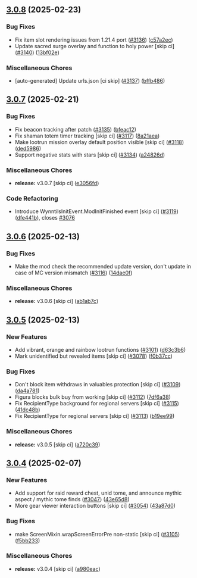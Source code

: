 ## [3.0.8](https://github.com/Wynntils/Wynntils/compare/v3.0.7...v3.0.8) (2025-02-23)


### Bug Fixes

* Fix item slot rendering issues from 1.21.4 port ([#3136](https://github.com/Wynntils/Wynntils/issues/3136)) ([c57a2ec](https://github.com/Wynntils/Wynntils/commit/c57a2ec93adfb8bdf25b5b43db3e8e54230af3ee))
* Update sacred surge overlay and function to holy power [skip ci] ([#3140](https://github.com/Wynntils/Wynntils/issues/3140)) ([13bf02e](https://github.com/Wynntils/Wynntils/commit/13bf02e2b9de45eed78d046c47a13cab41efec79))


### Miscellaneous Chores

* [auto-generated] Update urls.json [ci skip] ([#3137](https://github.com/Wynntils/Wynntils/issues/3137)) ([bffb486](https://github.com/Wynntils/Wynntils/commit/bffb48663e7edc9fb494bd2077db9191f38babcf))

## [3.0.7](https://github.com/Wynntils/Wynntils/compare/v3.0.6...v3.0.7) (2025-02-21)


### Bug Fixes

* Fix beacon tracking after patch ([#3135](https://github.com/Wynntils/Wynntils/issues/3135)) ([bfeac12](https://github.com/Wynntils/Wynntils/commit/bfeac12a512139a63c19eef5f50ea75dd5496a15))
* Fix shaman totem timer tracking [skip ci] ([#3117](https://github.com/Wynntils/Wynntils/issues/3117)) ([8a21aea](https://github.com/Wynntils/Wynntils/commit/8a21aea6dfe94f9d378a52a5c5cd0c593a98e362))
* Make lootrun mission overlay default position visible [skip ci] ([#3118](https://github.com/Wynntils/Wynntils/issues/3118)) ([ded5986](https://github.com/Wynntils/Wynntils/commit/ded59861e249e8c42102b6f44c5a40499557b8b1))
* Support negative stats with stars [skip ci] ([#3134](https://github.com/Wynntils/Wynntils/issues/3134)) ([a24826d](https://github.com/Wynntils/Wynntils/commit/a24826da6dc14aa5e079773406e01a85583c9b3f))


### Miscellaneous Chores

* **release:** v3.0.7 [skip ci] ([e3056fd](https://github.com/Wynntils/Wynntils/commit/e3056fde1ac25840aabb3cce3db0fddbfe45e32f))


### Code Refactoring

* Introduce WynntilsInitEvent.ModInitFinished event [skip ci] ([#3119](https://github.com/Wynntils/Wynntils/issues/3119)) ([dfe441b](https://github.com/Wynntils/Wynntils/commit/dfe441b2f6d59df90a7065e6d710e265084db53f)), closes [#3076](https://github.com/Wynntils/Wynntils/issues/3076)

## [3.0.6](https://github.com/Wynntils/Wynntils/compare/v3.0.5...v3.0.6) (2025-02-13)


### Bug Fixes

* Make the mod check the recommended update version, don't update in case of MC version mismatch ([#3116](https://github.com/Wynntils/Wynntils/issues/3116)) ([14dae0f](https://github.com/Wynntils/Wynntils/commit/14dae0fab610a4683232101a9d9c0f6a98bdf7c9))


### Miscellaneous Chores

* **release:** v3.0.6 [skip ci] ([ab1ab7c](https://github.com/Wynntils/Wynntils/commit/ab1ab7c29e6b083a1d4aea49a34374c428748528))

## [3.0.5](https://github.com/Wynntils/Wynntils/compare/v3.0.4...v3.0.5) (2025-02-13)


### New Features

* Add vibrant, orange and rainbow lootrun functions ([#3101](https://github.com/Wynntils/Wynntils/issues/3101)) ([d63c3b6](https://github.com/Wynntils/Wynntils/commit/d63c3b61f866ed083b0f2e3b21534084591864ae))
* Mark unidentified but revealed items [skip ci] ([#3078](https://github.com/Wynntils/Wynntils/issues/3078)) ([f0b37cc](https://github.com/Wynntils/Wynntils/commit/f0b37cc899fad166e724e0b6ebd4ad5d2e61d2e8))


### Bug Fixes

* Don't block item withdraws in valuables protection [skip ci] ([#3109](https://github.com/Wynntils/Wynntils/issues/3109)) ([da4a781](https://github.com/Wynntils/Wynntils/commit/da4a78113ab1935d398df390326e23d1edf44e55))
* Figura blocks bulk buy from working [skip ci] ([#3112](https://github.com/Wynntils/Wynntils/issues/3112)) ([7df6a38](https://github.com/Wynntils/Wynntils/commit/7df6a38897671ba3805366cee53bef874d4af22d))
* Fix RecipientType background for regional servers [skip ci] ([#3115](https://github.com/Wynntils/Wynntils/issues/3115)) ([41dc48b](https://github.com/Wynntils/Wynntils/commit/41dc48badeb677bd263bb821207d57b50044b0d4))
* Fix RecipientType for regional servers [skip ci] ([#3113](https://github.com/Wynntils/Wynntils/issues/3113)) ([b19ee99](https://github.com/Wynntils/Wynntils/commit/b19ee99fdd93cb2e6ac4340eec5f7db41ba82409))


### Miscellaneous Chores

* **release:** v3.0.5 [skip ci] ([a720c39](https://github.com/Wynntils/Wynntils/commit/a720c390a2afdd9005a9c48363d89f0e966cee99))

## [3.0.4](https://github.com/Wynntils/Wynntils/compare/v3.0.3...v3.0.4) (2025-02-07)


### New Features

* Add support for raid reward chest, unid tome, and announce mythic aspect / mythic tome finds ([#3047](https://github.com/Wynntils/Wynntils/issues/3047)) ([43e65d8](https://github.com/Wynntils/Wynntils/commit/43e65d8699420846a47282c87afa2ad95f6a243c))
* More gear viewer interaction buttons [skip ci] ([#3054](https://github.com/Wynntils/Wynntils/issues/3054)) ([43a87d0](https://github.com/Wynntils/Wynntils/commit/43a87d004204e0ff0c52db78b440d97fbe794150))


### Bug Fixes

* make ScreenMixin.wrapScreenErrorPre non-static [skip ci] ([#3105](https://github.com/Wynntils/Wynntils/issues/3105)) ([f5bb233](https://github.com/Wynntils/Wynntils/commit/f5bb23335caac8a79f713385cd6e139e36ff2cb3))


### Miscellaneous Chores

* **release:** v3.0.4 [skip ci] ([a980eac](https://github.com/Wynntils/Wynntils/commit/a980eac0429e2f70083f82372cb738dbe3394edc))

